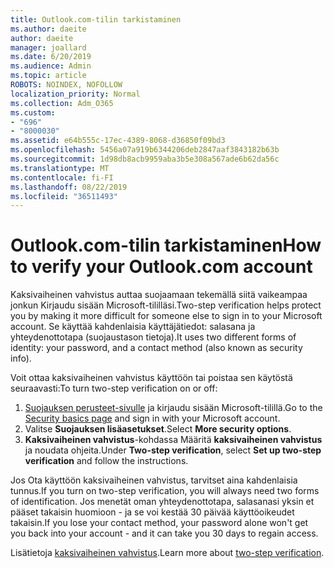 ```yaml
---
title: Outlook.com-tilin tarkistaminen
ms.author: daeite
author: daeite
manager: joallard
ms.date: 6/20/2019
ms.audience: Admin
ms.topic: article
ROBOTS: NOINDEX, NOFOLLOW
localization_priority: Normal
ms.collection: Adm_O365
ms.custom:
- "696"
- "8000030"
ms.assetid: e64b555c-17ec-4389-8068-d36850f09bd3
ms.openlocfilehash: 5456a07a919b6344206deb2847aaf3843182b63b
ms.sourcegitcommit: 1d98db8acb9959aba3b5e308a567ade6b62da56c
ms.translationtype: MT
ms.contentlocale: fi-FI
ms.lasthandoff: 08/22/2019
ms.locfileid: "36511493"
---
```

# <a name="how-to-verify-your-outlookcom-account"></a><span data-ttu-id="6b366-102">Outlook.com-tilin tarkistaminen</span><span class="sxs-lookup"><span data-stu-id="6b366-102">How to verify your Outlook.com account</span></span>

<span data-ttu-id="6b366-103">Kaksivaiheinen vahvistus auttaa suojaamaan tekemällä siitä vaikeampaa jonkun Kirjaudu sisään Microsoft-tililläsi.</span><span class="sxs-lookup"><span data-stu-id="6b366-103">Two-step verification helps protect you by making it more difficult for someone else to sign in to your Microsoft account.</span></span> <span data-ttu-id="6b366-104">Se käyttää kahdenlaisia käyttäjätiedot: salasana ja yhteydenottotapa (suojaustason tietoja).</span><span class="sxs-lookup"><span data-stu-id="6b366-104">It uses two different forms of identity: your password, and a contact method (also known as security info).</span></span>
  
<span data-ttu-id="6b366-105">Voit ottaa kaksivaiheinen vahvistus käyttöön tai poistaa sen käytöstä seuraavasti:</span><span class="sxs-lookup"><span data-stu-id="6b366-105">To turn two-step verification on or off:</span></span>
  
1. <span data-ttu-id="6b366-106">[Suojauksen perusteet-sivulle](https://go.microsoft.com/fwlink/?linkid=842325) ja kirjaudu sisään Microsoft-tilillä.</span><span class="sxs-lookup"><span data-stu-id="6b366-106">Go to the [Security basics page](https://go.microsoft.com/fwlink/?linkid=842325) and sign in with your Microsoft account.</span></span>
2. <span data-ttu-id="6b366-107">Valitse **Suojauksen lisäasetukset**.</span><span class="sxs-lookup"><span data-stu-id="6b366-107">Select **More security options**.</span></span>
3. <span data-ttu-id="6b366-108">**Kaksivaiheinen vahvistus**-kohdassa Määritä **kaksivaiheinen vahvistus** ja noudata ohjeita.</span><span class="sxs-lookup"><span data-stu-id="6b366-108">Under **Two-step verification**, select **Set up two-step verification** and follow the instructions.</span></span>

<span data-ttu-id="6b366-109">Jos Ota käyttöön kaksivaiheinen vahvistus, tarvitset aina kahdenlaisia tunnus.</span><span class="sxs-lookup"><span data-stu-id="6b366-109">If you turn on two-step verification, you will always need two forms of identification.</span></span> <span data-ttu-id="6b366-110">Jos menetät oman yhteydenottotapa, salasanasi yksin et pääset takaisin huomioon - ja se voi kestää 30 päivää käyttöoikeudet takaisin.</span><span class="sxs-lookup"><span data-stu-id="6b366-110">If you lose your contact method, your password alone won't get you back into your account - and it can take you 30 days to regain access.</span></span>
  
<span data-ttu-id="6b366-111">Lisätietoja [kaksivaiheinen vahvistus](https://go.microsoft.com/fwlink/?linkid=872270).</span><span class="sxs-lookup"><span data-stu-id="6b366-111">Learn more about [two-step verification](https://go.microsoft.com/fwlink/?linkid=872270).</span></span>
  